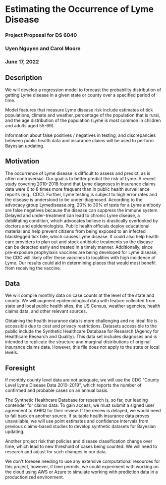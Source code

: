 # Estimating the Occurrence of Lyme Disease

### Project Proposal for DS 6040

### Uyen Nguyen and Carol Moore

### June 17, 2022

## Description

We will develop a regression model to forecast the probability distribution of getting Lyme disease in a given state or county over a specified period of time.

Model features that measure Lyme disease risk include estimates of tick populations, climate and weather, percentage of the population that is rural, and the age distribution of the population (Lyme is most common in children and adults aged 55-69).

Information about false positives / negatives in testing, and discrepancies between public health data and insurance claims will be used to perform Bayesian updating.

## Motivation

The occurrence of Lyme disease is difficult to assess and predict, as is often controversial. Our goal is to better predict the risk of Lyme. A recent study covering 2010-2018 found that Lyme diagnoses in insurance claims data were 6 to 8 times more frequent than in public health surveillance reports (e.g., CDC). Further, Lyme testing is subject to high error rates and the disease is understood to be under-diagnosed. According to the advocacy group Lymedisease.org, 20% to 30% of tests for a Lyme antibody are false negatives because the disease can suppress the immune system. Delayed and under-treatment can lead to chronic Lyme disease, a debilitating condition, which advocates believe is drastically overlooked by doctors and epidemiologists.
Public health officials deploy educational material and help prevent citizens from being exposed to an infected blacklegged tick bite, which causes Lyme disease. It could also help health care providers to plan out and stock antibiotic treatments so the disease can be detected early and treated in a timely manner. Additionally, since pre-exposure prophylaxis vaccines are being developed for Lyme disease, the CDC will likely offer these vaccines to localities with high incidence of Lyme. Our results could aid in determining places that would most benefit from receiving the vaccine.

## Data

We will compile monthly data on case counts at the level of the state and county.
We will augment epidemiological data with feature collected from state and local public health sites, the US Census, weather agencies, health claims data, and other relevant sources.

Obtaining the health insurance data is more challenging and no ideal file is accessible due to cost and privacy restrictions. Datasets accessible to the public include the Synthetic Healthcare Database for Research (Agency for Healthcare Research and Quality). This data set includes diagnoses and is intended to replicate the structure and marginal distributions of original insurance claims data. However, this file does not apply to the state or local levels.

## Foresight

If monthly county level data are not adequate, we will use the CDC "County Level Lyme Disease Data 2010-2019", which reports the number of confirmed and probable cases on an annual basis.

The Synthetic Healthcare Database for research is, so far, our leading contender for claims data. To gain access, we must submit a signed user agreement to AHRQ for their review. If the review is delayed, we would need to fall back on another source.
If suitable health insurance data proves unavailable, we will use point estimates and confidence intervals from previous claims-based studies to develop synthetic datasets for Bayesian updating.

Another project risk that policies and disease classification change over time, which lead to new threshold of cases being counted. We will need to research and adjust for such changes in our data.

We don't foresee needing to use any extensive computational resources for this project, however, if time permits, we could experiment with working on the cloud using AWS or Azure to simulate working with prediction data in a productionized environment.
